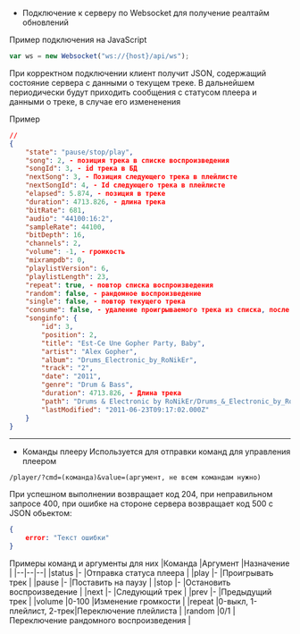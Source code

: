 - Подключение к серверу по Websocket для получение реалтайм обновлений

Пример подключения на JavaScript
```javascript
var ws = new Websocket("ws://{host}/api/ws");
````
При корректном подключении клиент получит JSON, содержащий состояние сервера с данными о текущем треке.
В дальнейшем периодически будут приходить сообщения с статусом плеера и данными о треке, в случае его измененения 

Пример
```json
//
{
    "state": "pause/stop/play",
    "song": 2, - позиция трека в списке воспроизведения
    "songId": 3, - id трека в БД
    "nextSong": 3, - Позиция следующего трека в плейлисте
    "nextSongId": 4, - Id следующего трека в плейлисте
    "elapsed": 5.874, - позиция в треке
    "duration": 4713.826, - длина трека
    "bitRate": 681,
    "audio": "44100:16:2",
    "sampleRate": 44100,
    "bitDepth": 16,
    "channels": 2,
    "volume": -1, - громкость
    "mixrampdb": 0,
    "playlistVersion": 6,
    "playlistLength": 23,
    "repeat": true, - повтор списка воспроизведения
    "random": false, - рандомное воспроизведение
    "single": false, - повтор текущего трека
    "consume": false, - удаление проигрываемого трека из списка, после окончания воспроизведения
    "songinfo": {
        "id": 3,
        "position": 2,
        "title": "Est-Ce Une Gopher Party, Baby",
        "artist": "Alex Gopher",
        "album": "Drums_Electronic_by_RoNikEr",
        "track": "2",
        "date": "2011",
        "genre": "Drum & Bass",
        "duration": 4713.826, - Длина трека
        "path": "Drums & Electronic by RoNikEr/Drums_&_Electronic_by_RoNikEr.flac",
        "lastModified": "2011-06-23T09:17:02.000Z"
    }
}
````

------------

- Команды плееру
Используется для отправки команд для управления плеером
```
/player/?cmd=(команда)&value=(аргумент, не всем командам нужно)
```
При успешном выполнении возвращает код 204, при неправильном запросе 400, при ошибке на стороне сервера возвращает код 500 с JSON обьектом:
```json
{
	error: "Текст ошибки"
}
```
Примеры команд и аргументы для них
|Команда  |Аргумент  |Назначение  |
|--|--|--|
|status  |-  |Отправка статуса плеера  |
|play  |-  |Проигрывать трек  |
|pause  |-  |Поставить на паузу  |
|stop  |-  |Остановить воспроизведение  |
|next  |-  |Следующий трек  |
|prev  |-  |Предыдущий трек  |
|volume  |0-100  |Изменение громкости  |
|repeat  |0-выкл, 1-плейлист, 2-трек|Переключение плейлиста  |
|random  |0/1  |Переключение рандомного воспроизведения  |


